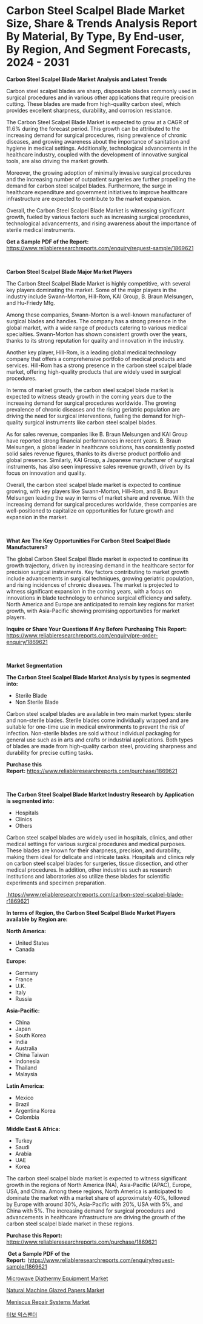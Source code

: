 <p><h1>Carbon Steel Scalpel Blade Market Size, Share & Trends Analysis Report By Material, By Type, By End-user, By Region, And Segment Forecasts, 2024 - 2031</h1></p><p><strong>Carbon Steel Scalpel Blade Market Analysis and Latest Trends</strong></p>
<p><p>Carbon steel scalpel blades are sharp, disposable blades commonly used in surgical procedures and in various other applications that require precision cutting. These blades are made from high-quality carbon steel, which provides excellent sharpness, durability, and corrosion resistance.</p><p>The Carbon Steel Scalpel Blade Market is expected to grow at a CAGR of 11.6% during the forecast period. This growth can be attributed to the increasing demand for surgical procedures, rising prevalence of chronic diseases, and growing awareness about the importance of sanitation and hygiene in medical settings. Additionally, technological advancements in the healthcare industry, coupled with the development of innovative surgical tools, are also driving the market growth.</p><p>Moreover, the growing adoption of minimally invasive surgical procedures and the increasing number of outpatient surgeries are further propelling the demand for carbon steel scalpel blades. Furthermore, the surge in healthcare expenditure and government initiatives to improve healthcare infrastructure are expected to contribute to the market expansion.</p><p>Overall, the Carbon Steel Scalpel Blade Market is witnessing significant growth, fueled by various factors such as increasing surgical procedures, technological advancements, and rising awareness about the importance of sterile medical instruments.</p></p>
<p><strong>Get a Sample PDF of the Report:&nbsp;</strong> <a href="https://www.reliableresearchreports.com/enquiry/request-sample/1869621">https://www.reliableresearchreports.com/enquiry/request-sample/1869621</a></p>
<p>&nbsp;</p>
<p><strong>Carbon Steel Scalpel Blade Major Market Players</strong></p>
<p><p>The Carbon Steel Scalpel Blade Market is highly competitive, with several key players dominating the market. Some of the major players in the industry include Swann-Morton, Hill-Rom, KAI Group, B. Braun Melsungen, and Hu-Friedy Mfg.</p><p>Among these companies, Swann-Morton is a well-known manufacturer of surgical blades and handles. The company has a strong presence in the global market, with a wide range of products catering to various medical specialties. Swann-Morton has shown consistent growth over the years, thanks to its strong reputation for quality and innovation in the industry.</p><p>Another key player, Hill-Rom, is a leading global medical technology company that offers a comprehensive portfolio of medical products and services. Hill-Rom has a strong presence in the carbon steel scalpel blade market, offering high-quality products that are widely used in surgical procedures.</p><p>In terms of market growth, the carbon steel scalpel blade market is expected to witness steady growth in the coming years due to the increasing demand for surgical procedures worldwide. The growing prevalence of chronic diseases and the rising geriatric population are driving the need for surgical interventions, fueling the demand for high-quality surgical instruments like carbon steel scalpel blades.</p><p>As for sales revenue, companies like B. Braun Melsungen and KAI Group have reported strong financial performances in recent years. B. Braun Melsungen, a global leader in healthcare solutions, has consistently posted solid sales revenue figures, thanks to its diverse product portfolio and global presence. Similarly, KAI Group, a Japanese manufacturer of surgical instruments, has also seen impressive sales revenue growth, driven by its focus on innovation and quality.</p><p>Overall, the carbon steel scalpel blade market is expected to continue growing, with key players like Swann-Morton, Hill-Rom, and B. Braun Melsungen leading the way in terms of market share and revenue. With the increasing demand for surgical procedures worldwide, these companies are well-positioned to capitalize on opportunities for future growth and expansion in the market.</p></p>
<p>&nbsp;</p>
<p><strong>What Are The Key Opportunities For Carbon Steel Scalpel Blade Manufacturers?</strong></p>
<p><p>The global Carbon Steel Scalpel Blade market is expected to continue its growth trajectory, driven by increasing demand in the healthcare sector for precision surgical instruments. Key factors contributing to market growth include advancements in surgical techniques, growing geriatric population, and rising incidences of chronic diseases. The market is projected to witness significant expansion in the coming years, with a focus on innovations in blade technology to enhance surgical efficiency and safety. North America and Europe are anticipated to remain key regions for market growth, with Asia-Pacific showing promising opportunities for market players.</p></p>
<p><strong>Inquire or Share Your Questions If Any Before Purchasing This Report:</strong> <a href="https://www.reliableresearchreports.com/enquiry/pre-order-enquiry/1869621">https://www.reliableresearchreports.com/enquiry/pre-order-enquiry/1869621</a></p>
<p>&nbsp;</p>
<p><strong>Market Segmentation</strong></p>
<p><strong>The Carbon Steel Scalpel Blade Market Analysis by types is segmented into:</strong></p>
<p><ul><li>Sterile Blade</li><li>Non Sterile Blade</li></ul></p>
<p><p>Carbon steel scalpel blades are available in two main market types: sterile and non-sterile blades. Sterile blades come individually wrapped and are suitable for one-time use in medical environments to prevent the risk of infection. Non-sterile blades are sold without individual packaging for general use such as in arts and crafts or industrial applications. Both types of blades are made from high-quality carbon steel, providing sharpness and durability for precise cutting tasks.</p></p>
<p><strong>Purchase this Report:&nbsp;</strong><a href="https://www.reliableresearchreports.com/purchase/1869621">https://www.reliableresearchreports.com/purchase/1869621</a></p>
<p>&nbsp;</p>
<p><strong>The Carbon Steel Scalpel Blade Market Industry Research by Application is segmented into:</strong></p>
<p><ul><li>Hospitals</li><li>Clinics</li><li>Others</li></ul></p>
<p><p>Carbon steel scalpel blades are widely used in hospitals, clinics, and other medical settings for various surgical procedures and medical purposes. These blades are known for their sharpness, precision, and durability, making them ideal for delicate and intricate tasks. Hospitals and clinics rely on carbon steel scalpel blades for surgeries, tissue dissection, and other medical procedures. In addition, other industries such as research institutions and laboratories also utilize these blades for scientific experiments and specimen preparation.</p></p>
<p><a href="https://www.reliableresearchreports.com/carbon-steel-scalpel-blade-r1869621">&nbsp;https://www.reliableresearchreports.com/carbon-steel-scalpel-blade-r1869621</a></p>
<p><strong>In terms of Region, the Carbon Steel Scalpel Blade Market Players available by Region are:</strong></p>
<p>
    <p> <strong> North America: </strong>
        <ul>
            <li>United States</li>
            <li>Canada</li>
        </ul>
        </p> 
    <p> <strong> Europe: </strong>
        <ul>
            <li>Germany</li>
            <li>France</li>
            <li>U.K.</li>
            <li>Italy</li>
            <li>Russia</li>
        </ul>
        </p> 
    <p> <strong> Asia-Pacific: </strong>
        <ul>
            <li>China</li>
            <li>Japan</li>
            <li>South Korea</li>
            <li>India</li>
            <li>Australia</li>
            <li>China Taiwan</li>
            <li>Indonesia</li>
            <li>Thailand</li>
            <li>Malaysia</li>
        </ul>
        </p> 
    <p> <strong> Latin America: </strong>
        <ul>
            <li>Mexico</li>
            <li>Brazil</li>
            <li>Argentina Korea</li>
            <li>Colombia</li>
        </ul>
        </p> 
    <p> <strong> Middle East & Africa: </strong>
        <ul>
            <li>Turkey</li>
            <li>Saudi</li>
            <li>Arabia</li>
            <li>UAE</li>
            <li>Korea</li>
        </ul>
    </p>
    </p>
<p><p>The carbon steel scalpel blade market is expected to witness significant growth in the regions of North America (NA), Asia-Pacific (APAC), Europe, USA, and China. Among these regions, North America is anticipated to dominate the market with a market share of approximately 40%, followed by Europe with around 30%, Asia-Pacific with 20%, USA with 5%, and China with 5%. The increasing demand for surgical procedures and advancements in healthcare infrastructure are driving the growth of the carbon steel scalpel blade market in these regions.</p></p>
<p><strong>Purchase this Report: </strong><a href="https://www.reliableresearchreports.com/purchase/1869621">https://www.reliableresearchreports.com/purchase/1869621</a></p>
<p>&nbsp;<strong>Get a Sample PDF of the Report:&nbsp;&nbsp;</strong><a href="https://www.reliableresearchreports.com/enquiry/request-sample/1869621">https://www.reliableresearchreports.com/enquiry/request-sample/1869621</a></p>
<p><strong></strong></p>
<p><p><a href="https://github.com/Glendatilghmankmgz0rbhwpy/Market-Research-Report-List-2/blob/main/microwave-diathermy-equipment-market.md">Microwave Diathermy Equipment Market</a></p><p><a href="https://issuu.com/reportprime-2/docs/natural-machine-glazed-papers-market-size-2030.ppt">Natural Machine Glazed Papers Market</a></p><p><a href="https://github.com/dx0328/Market-Research-Report-List-2/blob/main/meniscus-repair-systems-market.md">Meniscus Repair Systems Market</a></p><p><a href="https://github.com/fernandotryO5lson96765/Market-Research-Report-List-1/blob/main/836228247453.md">터보 익스팬더</a></p></p>